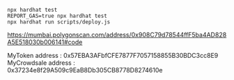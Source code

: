 
```shell
npx hardhat test
REPORT_GAS=true npx hardhat test
npx hardhat run scripts/deploy.js
```

https://mumbai.polygonscan.com/address/0x908C79d78544ffF5ba4AD828A5E518030b006141#code

MyToken address : 0x57EBA3AFbfCFE7877F7057158855B30BDC3cc8E9
MyCrowdsale address : 0x37234e8f29A509c9EaB8Db305CB8778D8274610e
